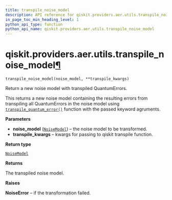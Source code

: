 ```yaml
---
title: transpile_noise_model
description: API reference for qiskit.providers.aer.utils.transpile_noise_model
in_page_toc_min_heading_level: 1
python_api_type: function
python_api_name: qiskit.providers.aer.utils.transpile_noise_model
---
```


# qiskit.providers.aer.utils.transpile\_noise\_model[¶](#qiskit-providers-aer-utils-transpile-noise-model "Permalink to this headline")

<span id="qiskit.providers.aer.utils.transpile_noise_model" />

`transpile_noise_model(noise_model, **transpile_kwargs)`

Return a new noise model with transpiled QuantumErrors.

This returns a new noise model containing the resulting errors from transpiling all QuantumErrors in the noise model using [`transpile_quantum_error()`](qiskit.providers.aer.utils.transpile_quantum_error "qiskit.providers.aer.utils.transpile_quantum_error") function with the passed keyword agruments.

**Parameters**

*   **noise\_model** ([`NoiseModel`](qiskit.providers.aer.noise.NoiseModel "qiskit.providers.aer.noise.noise_model.NoiseModel")) – the noise model to be transformed.
*   **transpile\_kwargs** – kwargs for passing to qiskit transpile function.

**Return type**

[`NoiseModel`](qiskit.providers.aer.noise.NoiseModel "qiskit.providers.aer.noise.noise_model.NoiseModel")

**Returns**

The transpiled noise model.

**Raises**

**NoiseError** – if the transformation failed.

